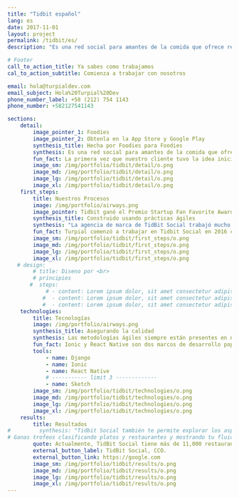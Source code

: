 ```yaml
---
title: "Tidbit español"
lang: es
date: 2017-11-01
layout: project
permalink: /tidbit/es/
description: "Es una red social para amantes de la comida que ofrece recomendaciones personalizadas de restaurantes y platos según las preferencias del usuario, así como comentarios y valoraciones de platos individuales por parte de sus amigos."

# Footer
call_to_action_title: Ya sabes como trabajamos
cal_to_action_subtitle: Comienza a trabajar con nosotros

email: hola@turpialdev.com
email_subject: Hola%20Turpial%20Dev
phone_number_label: +58 (212) 754 1143
phone_number: +582127541143

sections:
    detail:
        image_pointer_1: Foodies
        image_pointer_2: Obtenla en la App Store y Google Play
        synthesis_title: Hecha por Foodies para Foodies
        synthesis: Es una red social para amantes de la comida que ofrece recomendaciones personalizadas de restaurantes y platos según las preferencias del usuario, así como comentarios y valoraciones de platos individuales por parte de sus amigos.
        fun_fact: La primera vez que nuestro cliente tuvo la idea inicial de TidBit Social fue durante una cena familiar, hablando de lo maravilloso que sería tener las recomendaciones de familiares y amigos, por lo que nuestro cliente escribió algunos conceptos en una servilleta, reflexionó sobre esta idea y así nació TidBit Social.
        image_sm: /img/portfolio/tidbit/detail/o.png
        image_md: /img/portfolio/tidbit/detail/o.png
        image_lg: /img/portfolio/tidbit/detail/o.png
        image_xl: /img/portfolio/tidbit/detail/o.png
    first_steps:
        title: Nuestros Procesos
        image: /img/portfolio/airways.png
        image_pointer: Tidbit ganó el Premio Startup Fan Favorite Award en eMerge Americas, 2018
        synthesis_title: Construido usando prácticas ágiles
        synthesis: "La agencia de marca de TidBit Social trabajó mucho para definir el aspecto de la aplicación, mientras que Turpial, con más experiencia en UX / UI, ayudó a garantizar la usabilidad y una buena experiencia en el diseño. <br> Trabajamos usando metodologías ágiles con reuniones diarias stand-up, planeando el trabajo para cada iteración y asegurándonos de que todos estuvieran en la misma página y con la misma visión."
        fun_fact: Turpial comenzó a trabajar en Tidbit Social en 2016 cuando los empresarios con sede en Washington, DC, vinieron a nosotros con esta idea.
        image_sm: /img/portfolio/tidbit/first_steps/o.png
        image_md: /img/portfolio/tidbit/first_steps/o.png
        image_lg: /img/portfolio/tidbit/first_steps/o.png
        image_xl: /img/portfolio/tidbit/first_steps/o.png
   # design:
        # title: Diseno por <br>
        # principios
       #  steps:
            # - content: Lorem ipsum dolor, sit amet consectetur adipisicing elit. Voluptatibus voluptatum nemo vel reprehenderit cumque maxime perferendis. Obcaecati delectus quia non laudantium porro, dicta quae autem nobis iusto ut harum sint!
           #  - content: Lorem ipsum dolor, sit amet consectetur adipisicing elit. Voluptatibus voluptatum nemo vel reprehenderit cumque maxime perferendis.
           #  - content: Lorem ipsum dolor, sit amet consectetur adipisicing elit. Voluptatibus voluptatum nemo vel reprehenderit cumque maxime perferendis. Obcaecati delectus quia non laudantium porro.
    technologies:
        title: Tecnologías
        image: /img/portfolio/airways.png
        synthesis_title: Asegurando la calidad
        synthesis: Las metodologías ágiles siempre están presentes en nuestros proyectos y TidBit. Trabajamos con Ionic para una aplicación rápida en el mercado y con Django para el lado del servidor, luego la aplicación móvil fue refactorizada para React Native. Para garantizar la calidad, metodologías de Desarrollo Basado en Pruebas se practicaron en grandes partes del proyecto.
        fun_fact: Ionic y React Native son dos marcos de desarrollo populares que se utilizan para reutilizar la mayor parte del código, desarrollando aplicaciones para diferentes plataformas de manera más rápida y económica.
        tools:
            - name: Django
            - name: Ionic
            - name: React Native
            # ----------- limit 3 -------------
            - name: Sketch
        image_sm: /img/portfolio/tidbit/technologies/o.png
        image_md: /img/portfolio/tidbit/technologies/o.png
        image_lg: /img/portfolio/tidbit/technologies/o.png
        image_xl: /img/portfolio/tidbit/technologies/o.png
    results:
        title: Resultados
#         synthesis: "Tidbit Social también te permite explorar los aspectos más destacados de cada amante de la comida, usuarios por su nombre real o nombre de usuario y Restaurantes destacados en función de las clasificaciones o tendencias en tu área.
# Ganas trofeos clasificando platos y restaurantes y mostrando tu fluidez con diferentes cocinas. Otras funciones incluyen un Explorador de puntajes (para filtrar los lugares de acuerdo con sus propios puntajes) una Lista de Deseos de restaurantes que desea visitar y una lista de sus Seguidores y las personas que usted sigue."
        quote: Actualmente, TidBit Social tiene más de 11,000 restaurantes registrados, con Washington, DC y Nueva York como las ciudades más activas y con una calificación de 4.8 / 5 estrellas en la App Store y 4.5 en Google Play.
        external_button_label: TidBit Social, CCO.
        external_button_link: https://google.com
        image_sm: /img/portfolio/tidbit/results/o.png
        image_md: /img/portfolio/tidbit/results/o.png
        image_lg: /img/portfolio/tidbit/results/o.png
        image_xl: /img/portfolio/tidbit/results/o.png
---
```

